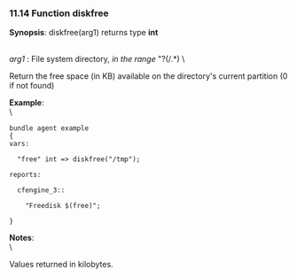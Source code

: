 ### 11.14 Function diskfree

**Synopsis**: diskfree(arg1) returns type **int**

\
 *arg1* : File system directory, *in the range* "?(/.\*) \

Return the free space (in KB) available on the directory's current
partition (0 if not found)

**Example**:\
 \

    bundle agent example
    {     
    vars:

      "free" int => diskfree("/tmp"); 

    reports:

      cfengine_3::

        "Freedisk $(free)";

    }

**Notes**:\
 \

Values returned in kilobytes.
